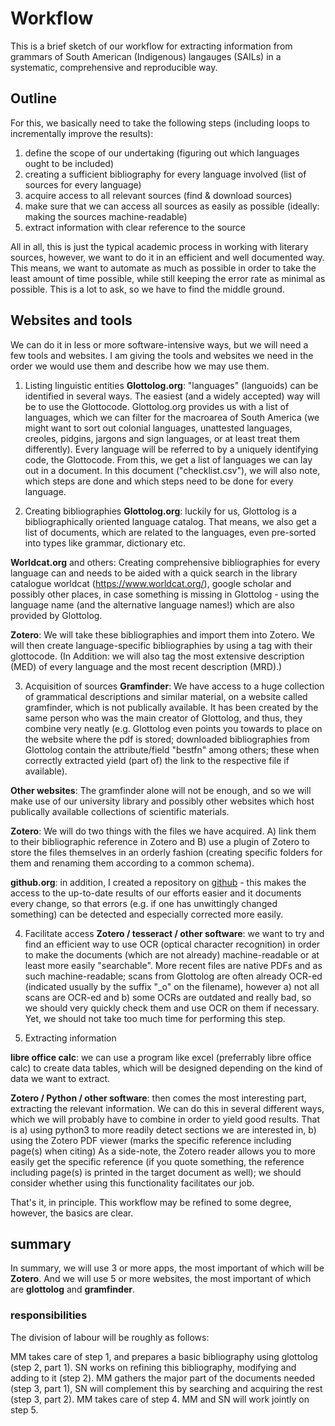 # Workflow

 This is a brief sketch of our workflow for extracting information from grammars of South American (Indigenous) langauges (SAILs) in a systematic, comprehensive and reproducible way.

## Outline

For this, we basically need to take the following steps (including loops to incrementally improve the results):

1. define the scope of our undertaking (figuring out which languages ought to be included)
2. creating a sufficient bibliography for every language involved (list of sources for every language)
3. acquire access to all relevant sources (find & download sources)
4. make sure that we can access all sources as easily as possible (ideally: making the sources machine-readable)
5. extract information with clear reference to the source

All in all, this is just the typical academic process in working with literary sources, however, we want to do it in an efficient and well documented way.
This means, we want to automate as much as possible in order to take the least amount of time possible, while still keeping the error rate as minimal as possible. This is a lot to ask, so we have to find the middle ground.

## Websites and tools

We can do it in less or more software-intensive ways, but we will need a few tools and websites.
I am giving the tools and websites we need in the order we would use them and describe how we may use them.

1. Listing linguistic entities
**Glottolog.org**: "languages" (languoids) can be identified in several ways. The easiest (and a widely accepted) way will be to use the Glottocode. Glottolog.org provides us with a list of languages, which we can filter for the macroarea of South America (we might want to sort out colonial languages, unattested languages, creoles, pidgins, jargons and sign languages, or at least treat them differently). Every language will be referred to by a uniquely identifying code, the Glottocode. From this, we get a list of languages we can lay out in a document. In this document ("checklist.csv"), we will also note, which steps are done and which steps need to be done for every language.


2. Creating bibliographies
**Glottolog.org**: luckily for us, Glottolog is a bibliographically oriented language catalog. That means, we also get a list of documents, which are related to the languages, even pre-sorted into types like grammar, dictionary etc.

**Worldcat.org** and others: Creating comprehensive bibliographies for every language can and needs to be aided with a quick search in the library catalogue worldcat (https://www.worldcat.org/), google scholar and possibly other places, in case something is missing in Glottolog - using the language name (and the alternative language names!) which are also provided by Glottolog.

**Zotero**: We will take these bibliographies and import them into Zotero. We will then create language-specific bibliographies by using a tag with their glottocode.
(In Addition: we will also tag the most extensive description (MED) of every language and the most recent description (MRD).)


3. Acquisition of sources
**Gramfinder**: We have access to a huge collection of grammatical descriptions and similar material, on a website called gramfinder, which is not publically available. It has been created by the same person who was the main creator of Glottolog, and thus, they combine very neatly (e.g. Glottolog even points you towards to place on the website where the pdf is stored; downloaded bibliographies from Glottolog contain the attribute/field "bestfn" among others; these when correctly extracted yield (part of) the link to the respective file if available).

**Other websites**: The gramfinder alone will not be enough, and so we will make use of our university library and possibly other websites which host publically available collections of scientific materials.

**Zotero**: We will do two things with the files we have acquired. A) link them to their bibliographic reference in Zotero and B) use a plugin of Zotero to store the files themselves in an orderly fashion (creating specific folders for them and renaming them according to a common schema).

**github.org**: in addition, I created a repository on [github](github.org) - this makes the access to the up-to-date results of our efforts easier and it documents every change, so that errors (e.g. if one has unwittingly changed something) can be detected and especially corrected more easily.



4. Facilitate access
**Zotero / tesseract / other software**: we want to try and find an efficient way to use OCR (optical character recognition) in order to make the documents (which are not already) machine-readable or at least more easily "searchable". More recent files are native PDFs and as such machine-readable; scans from Glottolog are often already OCR-ed (indicated usually by the suffix "_o" on the filename), however a) not all scans are OCR-ed and b) some OCRs are outdated and really bad, so we should very quickly check them and use OCR on them if necessary. Yet, we should not take too much time for performing this step.



5. Extracting information

**libre office calc**: we can use a program like excel (preferrably libre office calc) to create data tables, which will be designed depending on the kind of data we want to extract.

**Zotero / Python / other software**: then comes the most interesting part, extracting the relevant information. We can do this in several different ways, which we will probably have to combine in order to yield good results.
That is
a) using python3 to more readily detect sections we are interested in,
b) using the Zotero PDF viewer (marks the specific reference including page(s) when citing)
As a side-note, the Zotero reader allows you to more easily get the specific reference (if you quote something, the reference including page(s) is printed in the target document as well); we should consider whether using this functionality facilitates our job.

That's it, in principle. This workflow may be refined to some degree, however, the basics are clear.


## summary

In summary, we will use 3 or more apps, the most important of which will be **Zotero**. And we will use 5 or more websites, the most important of which are **glottolog** and **gramfinder**.


### responsibilities

The division of labour will be roughly as follows:

MM takes care of step 1, and prepares a basic bibliography using glottolog (step 2, part 1).
SN works on refining this bibliography, modifying and adding to it (step 2).
MM gathers the major part of the documents needed (step 3, part 1), SN will complement this by searching and acquiring the rest (step 3, part 2).
MM takes care of step 4.
MM and SN will work jointly on step 5.
